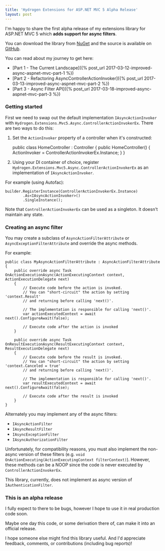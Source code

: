 ```yaml
---
title: 'Hydrogen Extensions for ASP.NET MVC 5 Alpha Release'
layout: post
---
```


I'm happy to share the first alpha release of my extensions library for ASP.NET MVC 5 which **adds support for async filters**.

You can download the library from [NuGet](https://www.nuget.org/packages/Hydrogen.Extensions.Mvc5.Async) and the source is available on [GitHub](https://github.com/jdaigle/Hydrogen.Extensions.Mvc5).

You can read about my journey to get here:

- [Part 1 - The Current Landscape]({% post_url 2017-03-12-improved-async-aspnet-mvc-part-1 %})
- [Part 2 - Refactoring AsyncControllerActionInvoker]({% post_url 2017-03-13-improved-async-aspnet-mvc-part-2 %})
- [Part 3 - Async Filter API]({% post_url 2017-03-18-improved-async-aspnet-mvc-part-3 %})

### Getting started

First we need to swap out the default implementation `IAsyncActionInvoker` with `Hydrogen.Extensions.Mvc5.Async.ControllerActionInvokerEx`. There are two ways to do this:

1) Set the `ActionInvoker` property of a controller when it's constructed:

    public class HomeController : Controller
    {
        public HomeController()
        {
            ActionInvoker = ControllerActionInvokerEx.Instance;
        }
    }

2) Using your DI container of choice, register `Hydrogen.Extensions.Mvc5.Async.ControllerActionInvokerEx` as an implementation of `IAsyncActionInvoker`.

For example (using Autofac):

    builder.RegisterInstance(ControllerActionInvokerEx.Instance)
            .As<IAsyncActionInvoker>()
            .SingleInstance();

Note that `ControllerActionInvokerEx` can be used as a singleton. It doesn't maintain any state.

### Creating an async filter

You may create a subclass of `AsyncActionFilterAttribute` or `AsyncExceptionFilterAttribute` and override the async methods.

For example:

    public class MyAsyncActionFilterAttribute : AsyncActionFilterAttribute
    {
        public override async Task OnActionExecutionAsync(ActionExecutingContext context, ActionExecutionDelegate next)
        {
            // Execute code before the action is invoked.
            // You can "short-circuit" the action by setting 'context.Result'
            // and returning before calling 'next()'.
            
            // The implementation is responsible for calling 'next()'.
            var actionExecutedContext = await next().ConfigureAwait(false);

            // Execute code after the action is invoked
        }

        public override async Task OnResultExecutionAsync(ResultExecutingContext context, ResultExecutionDelegate next)
        {
            // Execute code before the result is invoked.
            // You can "short-circuit" the action by setting 'context.Canceled = true'
            // and returning before calling 'next()'.
            
            // The implementation is responsible for calling 'next()'.
            var resultExecutedContext = await next().ConfigureAwait(false);

            // Execute code after the result is invoked
        }
    }

Alternately you may implement any of the async filters:

* `IAsyncActionFilter`
* `IAsyncResultFilter`
* `IAsyncExceptionFilter`
* `IAsyncAuthorizationFilter`

Unfortunately, for compatibility reasons, you must also implement the non-async version of these filters (e.g. `void OnActionExecuting(ActionExecutingContext filterContext)`). However, these methods can be a NOOP since the code is never executed by `ControllerActionInvokerEx`.

This library, currently, does not implement as async version of `IAuthenticationFilter`.

### This is an alpha release

I fully expect to there to be bugs, however I hope to use it in real production code soon.

Maybe one day this code, or some derivation there of, can make it into an official release.

I hope someone else might find this library useful. And I'd appreciate feedback, comments, or contributions (including bug reports)!